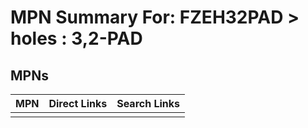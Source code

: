



# MPN Summary For: FZEH32PAD > holes : 3,2-PAD

## MPNs
  

|MPN|Direct Links|Search Links|
| :--- | :--- | :--- |
||||
